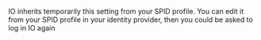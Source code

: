 IO inherits temporarily this setting from your SPID profile. You can edit it from your SPID profile in your identity provider, then you could be asked to log in IO again